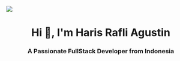 <img align="center" src="https://i.pinimg.com/originals/7a/1b/84/7a1b84b0d02802cca66d976556d8699d.gif
">
<h1 align="center">Hi 👋, I'm Haris Rafli Agustin</h1>
<h3 align="center">A Passionate FullStack Developer from Indonesia</h3>
